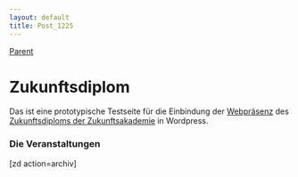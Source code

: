 ```yaml
---
layout: default
title: Post_1225
---
```



[Parent](Page_0)

# Zukunftsdiplom

<p>Das ist eine prototypische Testseite für die Einbindung der <a href="http://leipzig-data.de/demo/zd-web/">Webpräsenz</a> des <a href="https://www.zukunftsakademie-leipzig.de/ziele/zukunftsdiplom/">Zukunftsdiploms der Zukunftsakademie</a> in Wordpress.</p>
<h3>Die Veranstaltungen</h3>
<p>[zd action=archiv]</p>

